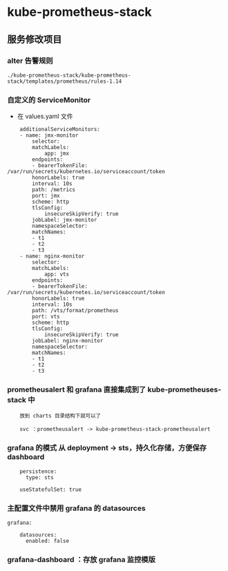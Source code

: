 # kube-prometheus-stack 

## 服务修改项目

### alter 告警规则

```
./kube-prometheus-stack/kube-prometheus-stack/templates/prometheus/rules-1.14
```
### 自定义的 ServiceMonitor

- 在 values.yaml 文件

```
    additionalServiceMonitors:
    - name: jmx-monitor
        selector:
        matchLabels:
            app: jmx
        endpoints:
        - bearerTokenFile: /var/run/secrets/kubernetes.io/serviceaccount/token
        honorLabels: true
        interval: 10s
        path: /metrics
        port: jmx
        scheme: http
        tlsConfig:
            insecureSkipVerify: true
        jobLabel: jmx-monitor
        namespaceSelector:
        matchNames:
        - t1
        - t2
        - t3  
    - name: nginx-monitor
        selector:
        matchLabels:
            app: vts
        endpoints:
        - bearerTokenFile: /var/run/secrets/kubernetes.io/serviceaccount/token
        honorLabels: true
        interval: 10s
        path: /vts/format/prometheus
        port: vts
        scheme: http
        tlsConfig:
            insecureSkipVerify: true
        jobLabel: nginx-monitor
        namespaceSelector:
        matchNames:
        - t1
        - t2
        - t3  
```

### prometheusalert 和 grafana 直接集成到了 kube-prometheuses-stack 中

```
    放到 charts 目录结构下就可以了

    svc ：prometheusalert -> kube-prometheus-stack-prometheusalert
```

### grafana 的模式 从 deployment -> sts，持久化存储，方便保存 dashboard

```
    persistence:
      type: sts

    useStatefulSet: true
```

### 主配置文件中禁用 grafana 的 datasources

```
grafana:

    datasources:
      enabled: false
```

### grafana-dashboard ：存放 grafana 监控模版
